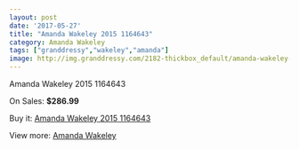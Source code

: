 ```yaml
---
layout: post
date: '2017-05-27'
title: "Amanda Wakeley 2015 1164643"
category: Amanda Wakeley
tags: ["granddressy","wakeley","amanda"]
image: http://img.granddressy.com/2182-thickbox_default/amanda-wakeley-2015-1164643.jpg
---
```

Amanda Wakeley 2015 1164643

On Sales: **$286.99**
<a href="https://www.granddressy.com/en/amanda-wakeley/1761-amanda-wakeley-2015-1164643.html"><amp-img layout="responsive" width="600" height="600" src="//img.granddressy.com/2182-thickbox_default/amanda-wakeley-2015-1164643.jpg" alt="Amanda Wakeley 2015 1164643 0" /></a>

Buy it: [Amanda Wakeley 2015 1164643](https://www.granddressy.com/en/amanda-wakeley/1761-amanda-wakeley-2015-1164643.html "Amanda Wakeley 2015 1164643")

View more: [Amanda Wakeley](https://www.granddressy.com/en/25-amanda-wakeley "Amanda Wakeley")